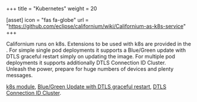 +++
title = "Kubernetes"
weight = 20

[asset]
  icon = "fas fa-globe"
  url = "https://github.com/eclipse/californium/wiki/Californium-as-k8s-service"
+++

Californium runs on k8s. Extensions to be used with k8s are provided in the . For simple single pod deployments it supports a Blue/Green update with DTLS graceful restart simply on updating the image. For multiple pod deployments it supports additionally DTLS Connection ID Cluster.<br>
Unleash the power, prepare for huge numbers of devices and plenty messages.

[k8s module](https://github.com/eclipse/californium/tree/master/cf-utils/cf-cluster#californium-cf---k8s-support),
[Blue/Green Update with DTLS graceful restart](https://github.com/eclipse/californium/blob/master/cf-utils/cf-cluster/README.md#k8s-bluegreen-update-with-dtls-graceful-restart),
[DTLS Connection ID Cluster](https://github.com/eclipse/californium/blob/master/cf-utils/cf-cluster/README.md#californium-cf---k8s-built-in-support-for-dtls-connection-id-cluster).
